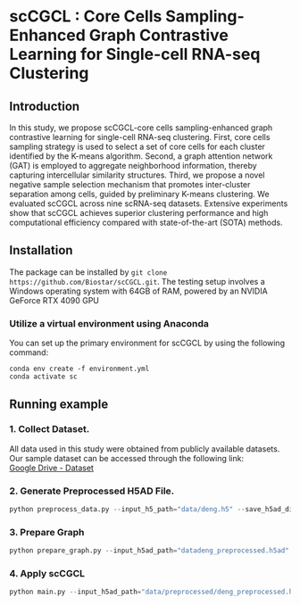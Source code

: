 # **scCGCL : Core Cells Sampling-Enhanced Graph Contrastive Learning for Single-cell RNA-seq Clustering**

## Introduction

 In this study, we propose scCGCL-core cells sampling-enhanced graph contrastive learning for single-cell RNA-seq clustering. First, core cells sampling strategy is used to select a set of core cells for each cluster identified by the K-means algorithm. Second, a graph attention network (GAT) is employed to aggregate neighborhood information, thereby capturing intercellular similarity structures. Third, we propose a novel negative sample selection mechanism that promotes inter-cluster separation among cells, guided by preliminary K-means clustering. We evaluated scCGCL across nine scRNA-seq datasets. Extensive experiments show that scCGCL achieves superior clustering performance and high computational efficiency compared with state-of-the-art (SOTA) methods.

## Installation

The package can be installed by `git clone https://github.com/Biostar/scCGCL.git`. The testing setup involves a Windows operating system with 64GB of RAM, powered by an NVIDIA GeForce RTX 4090 GPU 

### Utilize a virtual environment using Anaconda

You can set up the primary environment for scCGCL by using the following command:

```
conda env create -f environment.yml
conda activate sc
```

## Running example

### 1. Collect Dataset.

All data used in this study were obtained from publicly available datasets. Our sample dataset can be accessed through the following link:  
[Google Drive - Dataset](https://drive.google.com/drive/folders/1S4AsPQp-h8wQruj60tfbglCUYvinZFVC?usp=drive_link)



### 2. Generate Preprocessed H5AD File.

```python
python preprocess_data.py --input_h5_path="data/deng.h5" --save_h5ad_dir="data" --filter --norm --log --scale --select_hvg
```

### 3. Prepare Graph

```python
python prepare_graph.py --input_h5ad_path="datadeng_preprocessed.h5ad" ----save_graph_path="./graph"
```

### 4. Apply scCGCL

```python
python main.py --input_h5ad_path="data/preprocessed/deng_preprocessed.h5ad" --cluster_num 6 --save_graph_path="./graph/knn_graph.txt"
```
